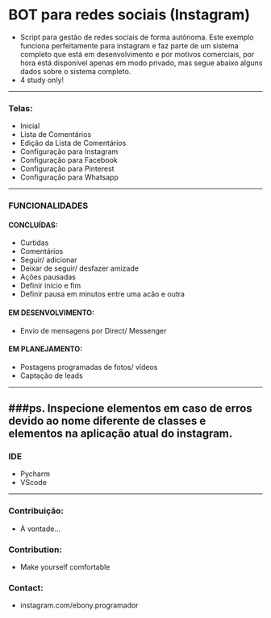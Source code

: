 # BOT para redes sociais (Instagram)
* Script para gestão de redes sociais de forma autônoma. Este exemplo funciona perfeitamente para instagram e faz parte de um sistema completo que está em desenvolvimento e por motivos comerciais, por hora está disponível apenas em modo privado, mas segue abaixo alguns dados sobre o sistema completo.  
* 4 study only!
---
### Telas:
* Inicial
* Lista de Comentários 
* Edição da Lista de Comentários
* Configuração para Instagram
* Configuração para Facebook
* Configuração para Pinterest
* Configuração para Whatsapp
---
### FUNCIONALIDADES
#### CONCLUÍDAS:
* Curtidas
* Comentários
* Seguir/ adicionar
* Deixar de seguir/ desfazer amizade
* Ações pausadas
* Definir início e fim
* Definir pausa em minutos entre uma acão e outra
#### EM DESENVOLVIMENTO:
* Envio de mensagens por Direct/ Messenger
#### EM PLANEJAMENTO:
* Postagens programadas de fotos/ vídeos
* Captação de leads
---

###ps. 
Inspecione elementos em caso de erros devido ao nome diferente de classes e elementos na aplicação atual do instagram.
---
### IDE
* Pycharm
* VScode
---
### Contribuição:
* À vontade... 
### Contribution:
* Make yourself comfortable
### Contact:
* instagram.com/ebony.programador
